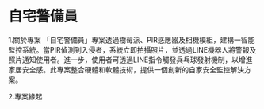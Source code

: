 # 自宅警備員
1.關於專案
「自宅警備員」專案透過樹莓派、PIR感應器及相機模組，建構一智能監控系統。當PIR偵測到入侵者，系統立即拍攝照片，並透過LINE機器人將警報及照片通知使用者。進一步，使用者可透過LINE指令觸發兵乓球發射機制，以增進家居安全感。此專案整合硬體和軟體技術，提供一個創新的自家安全監控解決方案。

2.專案緣起

